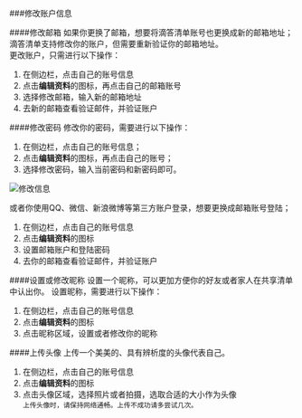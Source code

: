 ###修改账户信息

####修改邮箱
如果你更换了邮箱，想要将滴答清单账号也更换成新的邮箱地址；
<br >滴答清单支持修改你的账户，但需要重新验证你的邮箱地址。
<br >更改账户，只需进行以下操作：
1. 在侧边栏，点击自己的账号信息
2. 点击**编辑资料**的图标，再点击自己的邮箱账号
3. 选择修改邮箱，输入新的邮箱地址
4. 去新的邮箱查看验证邮件，并验证账户

####修改密码
修改你的密码，需要进行以下操作：
1. 在侧边栏，点击自己的账号信息；
2. 点击**编辑资料**的图标，再点击自己的账号；
3. 选择修改密码，输入当前密码和新密码即可。

<img src="/images/image3131.png" title="修改信息" />

或者你使用QQ、微信、新浪微博等第三方账户登录，想要更换成邮箱账号登陆；
1. 在侧边栏，点击自己的账号信息
2. 点击**编辑资料**的图标
3. 设置邮箱账户和登陆密码
4. 去你的邮箱查看验证邮件，并验证账户

####设置或修改昵称
设置一个昵称，可以更加方便你的好友或者家人在共享清单中认出你。
设置昵称，需要进行以下操作：
1. 在侧边栏，点击自己的账号信息
2. 点击**编辑资料**的图标
3. 点击昵称区域，设置或者修改你的昵称

####上传头像
上传一个美美的、具有辨析度的头像代表自己。
1. 在侧边栏，点击自己的账号信息
2. 点击**编辑资料**的图标
3. 点击头像区域，选择照片或者拍摄，选取合适的大小作为头像
<br >`上传头像时，请保持网络通畅。上传不成功请多尝试几次。`
